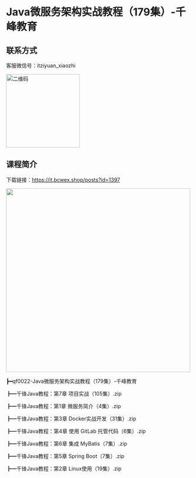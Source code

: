 # Java微服务架构实战教程（179集）-千峰教育

## 联系方式

客服微信号：itziyuan_xiaozhi

<img src="https://ziyuanyun.oss-cn-guangzhou.aliyuncs.com/common/20240614073449/666b82192834a.jpg" width="200" height="200" alt="二维码">

## 课程简介

下载链接：https://it.bcwex.shop/posts?id=1397

<img src="https://ziyuanyun.oss-cn-guangzhou.aliyuncs.com/yun/20240515153925/664466addf075.jpg" width="500" alt="">

  ┣━qf0022-Java微服务架构实战教程（179集）-千峰教育

 ┣━千锋Java教程：第7章 项目实战（105集）.zip

 ┣━千锋Java教程：第1章 微服务简介（4集）.zip

 ┣━千锋Java教程：第3章 Docker实战开发（31集）.zip

 ┣━千锋Java教程：第4章 使用 GitLab 托管代码（6集）.zip

 ┣━千锋Java教程：第6章 集成 MyBatis（7集）.zip

 ┣━千锋Java教程：第5章 Spring Boot（7集）.zip

 ┣━千锋Java教程：第2章 Linux使用（19集）.zip

  